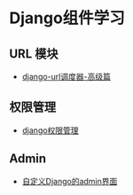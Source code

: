 # Django组件学习

## URL 模块

* [django-url调度器-高级篇](http://www.cnblogs.com/scolia/p/5564989.html)

## 权限管理

* [django权限管理](http://www.cnblogs.com/huangxm/p/5770735.html)

## Admin

* [自定义Django的admin界面](http://blog.csdn.net/hshl1214/article/details/45676409)